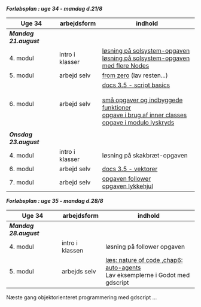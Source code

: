 ***Forløbsplan : uge 34 - mandag d.21/8***

| Uge 34                 | arbejdsform       | indhold                                                                                                                                                                                                                                |
|------------------------|-------------------|----------------------------------------------------------------------------------------------------------------------------------------------------------------------------------------------------------------------------------------|
| ***Mandag 21.august*** |                   |                                                                                                                                                                                                                                        |
| 4. modul               | intro i klasser   | [løsning på solsystem-opgaven](https://github.com/digitaltdesignlyngby/solsystem_opgaven) <br/> [ løsning på solsystem-opgaven med flere Nodes](https://github.com/digitaltdesignlyngby/solsystem2)                                    |
| 5. modul               | arbejd selv       | [from zero](https://gdquest.github.io/learn-gdscript/)  (lav resten...)                                                                                                                                                                |
| 6. modul               | arbejd selv       | [docs 3.5 - script basics](https://docs.godotengine.org/en/3.5/tutorials/scripting/gdscript/index.html) <br/><br/>  [små opgaver og indbyggede funktioner](opgaver_basic.pdf) <br/> [opgave i brug af inner classes](opgave_draaber.md) <br/> [opgave i modulo lyskryds](opgave_lyskryds.md)    |
|                        |                   |                                                                                                                                                                                                                                        |
| ***Onsdag 23.august*** |                   |                                                                                                                                                                                                                                        |
| 4. modul               | intro i klasser   | løsning på skakbræt-opgaven                                                                                                                                                                                                            |
| 6. modul               | arbejd selv       | [docs 3.5 - vektorer](https://docs.godotengine.org/en/stable/tutorials/math/vector_math.html#)                                                                                                                                         |
| 7. modul               | arbejd selv       | [opgaven follower](opgave_follower.html) <br/> [opgaven lykkehjul](opgave_lykkehjulet.pdf)                                                                                                                                             |


***Forløbsplan : uge 35 - mandag d.28/8***

| Uge 34                 | arbejdsform       | indhold                                                                                                                                                                                                                                |
|------------------------|-------------------|----------------------------------------------------------------------------------------------------------------------------------------------------------------------------------------------------------------------------------------|
| ***Mandag 28.august*** |                   |                                                                                                                                                                                                                                        |
| 4. modul               | intro i klassen   | løsning på follower opgaven                                                                                                                                                                                                            |
| 5. modul               | arbejds selv      | [læs: nature of code ,chap6: auto-agents](https://natureofcode.com/book/chapter-6-autonomous-agents/) <br/> Lav eksemplerne i Godot med gdscript                                                                                       |

Næste gang objektorienteret programmering med gdscript ...